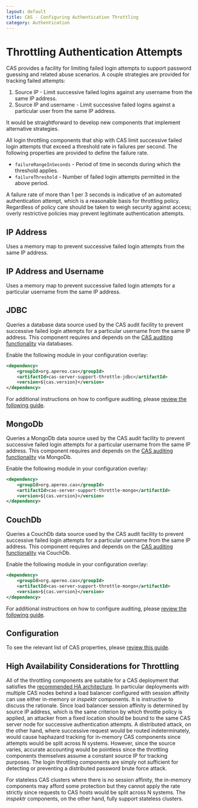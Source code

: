 ```yaml
---
layout: default
title: CAS - Configuring Authentication Throttling
category: Authentication
---
```


# Throttling Authentication Attempts

CAS provides a facility for limiting failed login attempts to support password guessing and related abuse scenarios.
A couple strategies are provided for tracking failed attempts:

1. Source IP - Limit successive failed logins against any username from the same IP address.
2. Source IP and username - Limit successive failed logins against a particular user from the same IP address.

It would be straightforward to develop new components that implement alternative strategies.

All login throttling components that ship with CAS limit successive failed login attempts that exceed a threshold
rate in failures per second. The following properties are provided to define the failure rate.

* `failureRangeInSeconds` - Period of time in seconds during which the threshold applies.
* `failureThreshold` - Number of failed login attempts permitted in the above period.

A failure rate of more than 1 per 3 seconds is indicative of an automated authentication attempt, which is a
reasonable basis for throttling policy. Regardless of policy care should be taken to weigh security against access;
overly restrictive policies may prevent legitimate authentication attempts.

## IP Address

Uses a memory map to prevent successive failed login attempts from the same IP address.

## IP Address and Username

Uses a memory map to prevent successive failed login attempts for
a particular username from the same IP address.

## JDBC

Queries a database data source used by the CAS audit facility to prevent successive failed login attempts for a particular username from the same IP address. This component requires and depends on the [CAS auditing
functionality](Audits.html) via databases.

Enable the following module in your configuration overlay:

```xml
<dependency>
    <groupId>org.apereo.cas</groupId>
    <artifactId>cas-server-support-throttle-jdbc</artifactId>
    <version>${cas.version}</version>
</dependency>
```

For additional instructions on how to configure auditing, please [review the following guide](Audits.html).

## MongoDb

Queries a MongoDb data source used by the CAS audit facility to prevent successive failed login attempts for a particular username from the same IP address. This component requires and depends on the [CAS auditing
functionality](Audits.html) via MongoDb.

Enable the following module in your configuration overlay:

```xml
<dependency>
    <groupId>org.apereo.cas</groupId>
    <artifactId>cas-server-support-throttle-mongo</artifactId>
    <version>${cas.version}</version>
</dependency>
```

## CouchDb

Queries a CouchDb data source used by the CAS audit facility to prevent successive failed login attempts for a particular username from the same IP address. This component requires and depends on the [CAS auditing
functionality](Audits.html) via CouchDb.

Enable the following module in your configuration overlay:

```xml
<dependency>
    <groupId>org.apereo.cas</groupId>
    <artifactId>cas-server-support-throttle-mongo</artifactId>
    <version>${cas.version}</version>
</dependency>
```

For additional instructions on how to configure auditing, please [review the following guide](Audits.html).


## Configuration

To see the relevant list of CAS properties, please [review this guide](../configuration/Configuration-Properties.html#authentication-throttling).

## High Availability Considerations for Throttling

All of the throttling components are suitable for a CAS deployment that satisfies the
[recommended HA architecture](../high_availability/High-Availability-Guide.html). In particular deployments with multiple CAS
nodes behind a load balancer configured with session affinity can use either in-memory or _inspektr_ components. It is
instructive to discuss the rationale. Since load balancer session affinity is determined by source IP address, which
is the same criterion by which throttle policy is applied, an attacker from a fixed location should be bound to the
same CAS server node for successive authentication attempts. A distributed attack, on the other hand, where successive
request would be routed indeterminately, would cause haphazard tracking for in-memory CAS components since attempts
would be split across N systems. However, since the source varies, accurate accounting would be pointless since the
throttling components themselves assume a constant source IP for tracking purposes. The login throttling components
are simply not sufficient for detecting or preventing a distributed password brute force attack.

For stateless CAS clusters where there is no session affinity, the in-memory
components may afford some protection but
they cannot apply the rate strictly since requests to CAS hosts would be split across N systems.
The _inspektr_ components, on the other hand, fully support stateless clusters.
